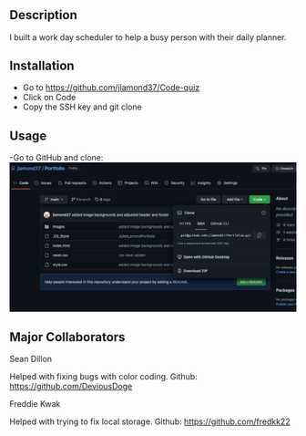 # <Work Day Scheduler>

## Description

I built a work day scheduler to help a busy person with their daily planner.


## Installation

- Go to <a> https://github.com/jlamond37/Code-quiz </a>
- Click on Code
- Copy the SSH key and git clone

## Usage

-Go to GitHub and clone:
![alt text](images/github.png)

## Major Collaborators

Sean Dillon

Helped with fixing bugs with color coding.
Github: <a> https://github.com/DeviousDoge </a>

Freddie Kwak

Helped with trying to fix local storage.
Github: <a> https://github.com/fredkk22 </a>